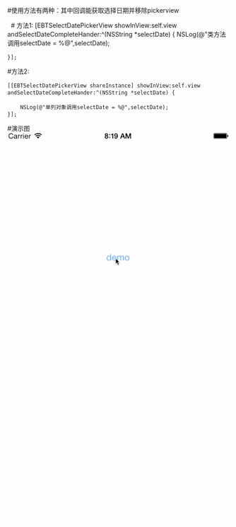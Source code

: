 #使用方法有两种：其中回调能获取选择日期并移除pickerview

   # 方法1:
    [EBTSelectDatePickerView showInView:self.view andSelectDateCompleteHander:^(NSString *selectDate) {
        NSLog(@"类方法调用selectDate = %@",selectDate);
        
    }];

   #方法2:

    [[EBTSelectDatePickerView shareInstance] showInView:self.view andSelectDateCompleteHander:^(NSString *selectDate) {
        
        NSLog(@"单列对象调用selectDate = %@",selectDate);
    }];
#演示图
![Image](https://github.com/KBvsMJ/EBTDatePickerDemo/blob/master/demogif/1.gif)
